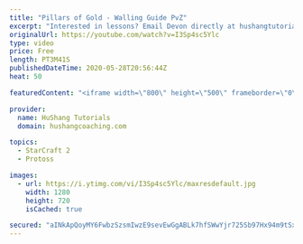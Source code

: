 ```yaml
---
title: "Pillars of Gold - Walling Guide PvZ"
excerpt: "Interested in lessons? Email Devon directly at hushangtutorials@outlook.com ------------------------------------------------------------------------------------------------------- Want to support HuShang Tutorials directly? Patreon is a website where you can contribute a monthly donation that will help"
originalUrl: https://youtube.com/watch?v=I3Sp4sc5Ylc
type: video
price: Free
length: PT3M41S
publishedDateTime: 2020-05-28T20:56:44Z
heat: 50

featuredContent: "<iframe width=\"800\" height=\"500\" frameborder=\"0\" src=\"https://www.youtube.com/embed/I3Sp4sc5Ylc\" allow=\"accelerometer; autoplay; encrypted-media; gyroscope; picture-in-picture\" allowfullscreen></iframe>"

provider:
  name: HuShang Tutorials
  domain: hushangcoaching.com

topics:
  - StarCraft 2
  - Protoss

images:
  - url: https://i.ytimg.com/vi/I3Sp4sc5Ylc/maxresdefault.jpg
    width: 1280
    height: 720
    isCached: true

secured: "aINkApQoyMY6FwbzSzsmIwzE9sevEwGgABLk7hfSWwYjr725Sb97Hx94m9tSxT5uVO2np1jKlIyf5yfefVnUlfSrwj/Cj5hvJXu8sZ9Cqto9h4iB2GrT3UM6JUyFvI/Dr0nm2Rvk5xy+sgD2w9RlMBEFJAfZY3x9tEtnNDuBG1THvvsVxYVG4qHytp2HGciCY7DPVlQAMTRsZ5gUREn8OMh31NemzQjcrn4+lZcF4kKpprKLp/dwVEqrAA2oEhLHSyHl1V63JJYooaDBFeWKzunzzGb3b5X67NirO24L/LV7PDbjszPOKjZ2QJlx0+KNMrR/OBT12Fgzi3Rm+apSYMvPAwQmSPjeAxm/69wwbu1AjL37/hGu2e2e4Fsbkgsrapgm27pZ4E1C3irt6JR26xgk9hcLZNWa+jm2lehIOIE=;4pl8oFcw6YOH1AOjydUufw=="
---
```


